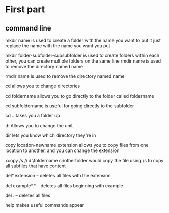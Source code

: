 # First part
## command line
mkdir name is used to create a folder with the name you want to put it just replace the name with the name you want you put

mkdir folder-subfolder-subsubfolder is used to create folders within each other,
you can create multiple folders on the same line rmdir name is used to remove the directory named name

rmdir name is used to remove the directory named name

cd allows you to change directories

cd foldername allows you to go directly to the folder called foldername

cd subfoldername is useful for going directly to the subfolder

cd .. takes you a folder up

d: Allows you to change the unit

dir lets you know which directory they're in

copy location-newname.extension allows you to copy files from one location to another, and you can change the extension

xcopy /s /i d:\foldername c:\otherfolder would copy the file using /s to copy all subfiles that have content

del*.extension – deletes all files with the extension

del example*.* – deletes all files beginning with example

del . – deletes all files

help makes useful commands appear


